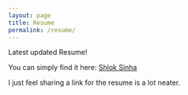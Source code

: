 ```yaml
---
layout: page
title: Resume
permalink: /resume/
---
```


Latest updated Resume! 


<p> You can simply find it here: <a href="https://drive.google.com/file/d/1HHxa-cjTyfEJJ8Eu8MT0XvwKaeCWz3sL/view?usp=sharing" target = "_blank">Shlok Sinha </a> </p>

<p> I just feel sharing a link for the resume is a lot neater.<p>

